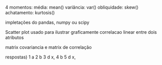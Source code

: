 4 momentos:
    média: mean()
    variância: var()
    obliquidade: skew()
    achatamento: kurtosis()

impletações do pandas, numpy ou scipy


Scatter plot
    usado para ilustrar graficamente correlacao linear entre dois atributos
    

matrix covariancia e matrix de correlação

respostas)
1 a
2 b
3 d x,
4 b
5 d x,